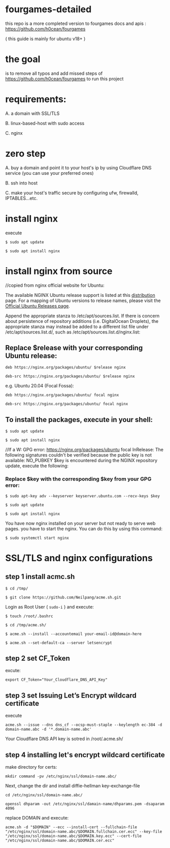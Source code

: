 # fourgames-detailed
this repo is a more completed version  to fourgames docs and apis : https://github.com/h0cean/fourgames

( this guide is mainly for  ubuntu v18+ )

# the goal 
  is to remove all typos and add missed steps of 
  https://github.com/h0cean/fourgames  to run this project

# requirements:
A. a domain with SSL/TLS

B. linux-based-host with sudo access 

C. nginx 

# zero step

A. buy a domain and point it to your host's ip by using Cloudflare DNS service
(you can use your preferred ones)

B. ssh into host

C. make your host's traffic secure by configuring ufw, firewalld, IPTABLES...etc.



# install nginx 

execute

`$ sudo apt update`

`$ sudo apt install nginx`

# install nginx from source
//copied from nginx official website for Ubuntu:

The available NGINX Ubuntu release support is listed at this [distribution](https://nginx.org/packages/ubuntu/dists/) page. For a mapping of Ubuntu versions to release names, please visit the [Official Ubuntu Releases page](https://wiki.ubuntu.com/Releases).

Append the appropriate stanza to /etc/apt/sources.list. If there is concern about persistence of repository additions (i.e. DigitalOcean Droplets), the appropriate stanza may instead be added to a different list file under /etc/apt/sources.list.d/, such as /etc/apt/sources.list.d/nginx.list:
## Replace $release with your corresponding Ubuntu release:

`deb https://nginx.org/packages/ubuntu/ $release nginx`

`deb-src https://nginx.org/packages/ubuntu/ $release nginx`

e.g. Ubuntu 20.04 (Focal Fossa):
  
  `deb https://nginx.org/packages/ubuntu/ focal nginx`
  
   `deb-src https://nginx.org/packages/ubuntu/ focal nginx`
## To install the packages, execute in your shell:

`$ sudo apt update`

`$ sudo apt install nginx`

//If a W: GPG error: https://nginx.org/packages/ubuntu focal InRelease: The following signatures couldn't be verified because the public key is not available: NO_PUBKEY $key is encountered during the NGINX repository update, execute the following:
### Replace $key with the corresponding $key from your GPG error:

`$ sudo apt-key adv --keyserver keyserver.ubuntu.com --recv-keys $key`

`$ sudo apt update`

`$ sudo apt install nginx`


You have now nginx installed on your server but not ready to serve web pages. you have to start the nginx. You can do this by using this command:

`$ sudo systemctl start nginx`


# SSL/TLS and nginx configurations

## step 1 install acmc.sh
`$ cd /tmp/`

`$ git clone https://github.com/Neilpang/acme.sh.git`
 
 Login as Root User ( `sudo-i` ) and execute:

`$ touch /root/.bashrc`

`$ cd /tmp/acme.sh/`

`$ acme.sh --install --accountemail your-email-id@domain-here`

`$ acme.sh --set-default-ca --server letsencrypt`

## step 2 set CF_Token
excute: 

`export CF_Token="Your_Cloudflare_DNS_API_Key"`


## step 3 set Issuing Let’s Encrypt wildcard certificate
execute

`acme.sh --issue --dns dns_cf --ocsp-must-staple --keylength ec-384 -d domain-name.abc -d '*.domain-name.abc'`
 
Your Cloudflare DNS API key is sotred in /root/.acme.sh/


## step 4 installing let's encrypt wildcard certificate
make directory for certs:

`mkdir command -pv /etc/nginx/ssl/domain-name.abc/`

Next, change the dir and install diffie-hellman key-exchange-file

`cd /etc/nginx/ssl/domain-name.abc/`

`openssl dhparam -out /etc/nginx/ssl/damain-name/dhparams.pem -dsaparam 4096`

replace DOMAIN and  execute:

`acme.sh -d "$DOMAIN" --ecc --install-cert --fullchain-file "/etc/nginx/ssl/domain-name.abc/$DOMAIN.fullchain.cer.ecc" --key-file "/etc/nginx/ssl/domain-name.abc/$DOMAIN.key.ecc" --cert-file "/etc/nginx/ssl/domain-name.abc/$DOMAIN.cer.ecc"`


